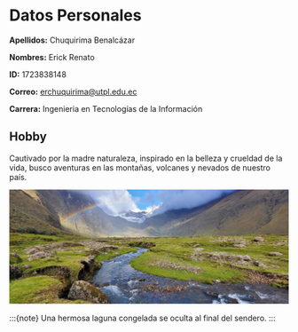# Datos Personales

**Apellidos:** Chuquirima Benalcázar

**Nombres:** Erick Renato

**ID:** 1723838148

**Correo:** erchuquirima@utpl.edu.ec

**Carrera:** Ingenieria en Tecnologías de la Información

## Hobby
Cautivado por la madre naturaleza, inspirado en la belleza y crueldad de la vida, busco aventuras en las montañas, volcanes y nevados de nuestro país. 

![](IMG-20210405-WA0008.jpg)

:::{note} 
Una hermosa laguna congelada se oculta al final del sendero.
:::

